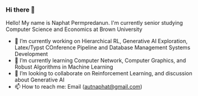 ### Hi there 👋

Hello! My name is Naphat Permpredanun. I'm currently senior studying Computer Science and Economics at Brown University

- 🔭 I’m currently working on Hierarchical RL, Generative AI Exploration, Latex/Typst COnference Pipeline and Database Management Systems Development
- 🌱 I’m currently learning Computer Network, Computer Graphics, and Robust Algorithms in Machine Learning
- 👯 I’m looking to collaborate on Reinforcement Learning, and discussion about Generative AI
- 📫 How to reach me: Email (autnaphat@gmail.com)
